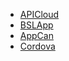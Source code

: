 <!-- docs/_sidebar.md -->

* [APICloud](APICloud)
* [BSLApp](BSLApp)
* [AppCan](AppCan)
* [Cordova](Cordova)
